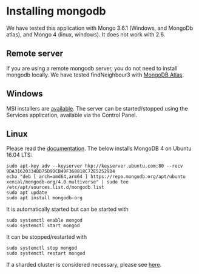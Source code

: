 # Installing mongodb
We have tested this application with Mongo 3.6.1 (Windows, and MongoDb atlas), and Mongo 4 (linux, windows).
It does not work with 2.6.  

## Remote server
If you are using a remote mongodb server, you do not need to install mongodb locally.  We have tested findNeighbour3 with [MongoDB Atlas](https://www.mongodb.com/cloud/atlas).

## Windows
MSI installers are [available](https://www.mongodb.com/download-center).
The server can be started/stopped using the Services application, available via the Control Panel.

## Linux
Please read the [documentation](https://docs.mongodb.com/manual/tutorial/install-mongodb-on-ubuntu/).
The below installs MongoDB 4 on Ubuntu 16.04 LTS:
```
sudo apt-key adv --keyserver hkp://keyserver.ubuntu.com:80 --recv 9DA31620334BD75D9DCB49F368818C72E52529D4
echo "deb [ arch=amd64,arm64 ] https://repo.mongodb.org/apt/ubuntu xenial/mongodb-org/4.0 multiverse" | sudo tee /etc/apt/sources.list.d/mongodb.list
sudo apt update
sudo apt install mongodb-org
```

It is automatically started but can be started with
```
sudo systemctl enable mongod
sudo systemctl start mongod
```

It can be stopped/restarted with
```
sudo systemctl stop mongod
sudo systemctl restart mongod
```  

If a sharded cluster is considered necessary, please see [here](mongosharding.md).

